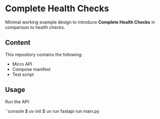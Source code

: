 # Complete Health Checks

Minimal working example design to introduce **Complete Health Checks** in comparison to health checks.

## Content

This repository contains the following:
- Micro API
- Compose manifest
- Test script

## Usage

Run the API:

``console
$ uv init
$ uv run fastapi run main.py
```
